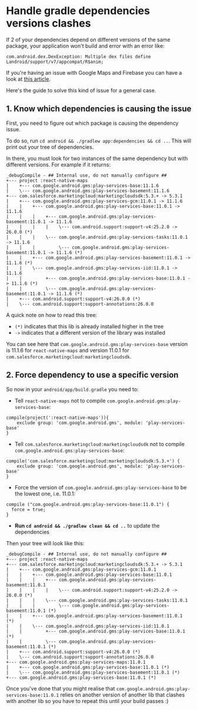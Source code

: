 # Handle gradle dependencies versions clashes

If 2 of your dependencies depend on different versions of the same package, your application won't build and error with an error like:

```
com.android.dex.DexException: Multiple dex files define Landroid/support/v7/appcompat/R$anim;
```

If you're having an issue with Google Maps and Firebase you can have a look at [this article](https://medium.com/@suchydan/how-to-solve-google-play-services-version-collision-in-gradle-dependencies-ef086ae5c75f).

Here's the guide to solve this kind of issue for a general case.

## 1. Know which dependencies is causing the issue

First, you need to figure out which package is causing the dependency issue.

To do so, run `cd android && ./gradlew app:dependencies && cd ..`.
This will print out your tree of dependencies.

In there, you must look for two instances of the same dependency but with different versions.
For example if it returns:

```
_debugCompile - ## Internal use, do not manually configure ##
+--- project :react-native-maps
|    +--- com.google.android.gms:play-services-base:11.1.6
|    \--- com.google.android.gms:play-services-basement:11.1.6
+--- com.salesforce.marketingcloud:marketingcloudsdk:5.3.+ -> 5.3.1
|    +--- com.google.android.gms:play-services-gcm:11.0.1 -> 11.1.6
|    |    +--- com.google.android.gms:play-services-base:11.0.1 -> 11.1.6
|    |    |    +--- com.google.android.gms:play-services-basement:11.0.1 -> 11.1.6
|    |    |    |    \--- com.android.support:support-v4:25.2.0 -> 26.0.0 (*)
|    |    |    \--- com.google.android.gms:play-services-tasks:11.0.1 -> 11.1.6
|    |    |         \--- com.google.android.gms:play-services-basement:11.0.1 -> 11.1.6 (*)
|    |    +--- com.google.android.gms:play-services-basement:11.0.1 -> 11.1.6 (*)
|    |    \--- com.google.android.gms:play-services-iid:11.0.1 -> 11.1.6
|    |         +--- com.google.android.gms:play-services-base:11.0.1 -> 11.1.6 (*)
|    |         \--- com.google.android.gms:play-services-basement:11.0.1 -> 11.1.6 (*)
|    +--- com.android.support:support-v4:26.0.0 (*)
|    \--- com.android.support:support-annotations:26.0.0
```

A quick note on how to read this tree:

- `(*)` indicates that this lib is already installed higher in the tree
- `->` indicates that a different version of the library was installed

You can see here that `com.google.android.gms:play-services-base` version is 11.1.6 for `react-native-maps` and version 11.0.1 for `com.salesforce.marketingcloud:marketingcloudsdk`.

## 2. Force dependency to use a specific version

So now in your `android/app/build.gradle` you need to:

- Tell `react-native-maps` not to compile `com.google.android.gms:play-services-base`:
```
compile(project(':react-native-maps')){
    exclude group: 'com.google.android.gms', module: 'play-services-base'
}
```

- Tell `com.salesforce.marketingcloud:marketingcloudsdk` not to compile `com.google.android.gms:play-services-base`:
```
compile('com.salesforce.marketingcloud:marketingcloudsdk:5.3.+') {
    exclude group: 'com.google.android.gms', module: 'play-services-base'
}
```

- Force the version of `com.google.android.gms:play-services-base` to be the lowest one, i.e. 11.0.1:
```
compile ("com.google.android.gms:play-services-base:11.0.1") {
  force = true;
}
```

- **Run `cd android && ./gradlew clean && cd ..`** to update the dependencies

Then your tree will look like this:

```
_debugCompile - ## Internal use, do not manually configure ##
+--- project :react-native-maps
+--- com.salesforce.marketingcloud:marketingcloudsdk:5.3.+ -> 5.3.1
|    +--- com.google.android.gms:play-services-gcm:11.0.1
|    |    +--- com.google.android.gms:play-services-base:11.0.1
|    |    |    +--- com.google.android.gms:play-services-basement:11.0.1
|    |    |    |    \--- com.android.support:support-v4:25.2.0 -> 26.0.0 (*)
|    |    |    \--- com.google.android.gms:play-services-tasks:11.0.1
|    |    |         \--- com.google.android.gms:play-services-basement:11.0.1 (*)
|    |    +--- com.google.android.gms:play-services-basement:11.0.1 (*)
|    |    \--- com.google.android.gms:play-services-iid:11.0.1
|    |         +--- com.google.android.gms:play-services-base:11.0.1 (*)
|    |         \--- com.google.android.gms:play-services-basement:11.0.1 (*)
|    +--- com.android.support:support-v4:26.0.0 (*)
|    \--- com.android.support:support-annotations:26.0.0
+--- com.google.android.gms:play-services-maps:11.0.1
|    +--- com.google.android.gms:play-services-base:11.0.1 (*)
|    \--- com.google.android.gms:play-services-basement:11.0.1 (*)
+--- com.google.android.gms:play-services-base:11.0.1 (*)
```


Once you've done that you might realise that `com.google.android.gms:play-services-base:11.0.1` relies on another version of another lib that clashes with another lib so you have to repeat this until your build passes :)
